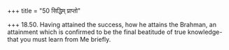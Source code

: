 +++
title = "50 सिद्धिम् प्राप्तो"

+++
18.50. Having attained the success, how he attains the Brahman, an
attainment which is confirmed to be the final beatitude of true
knowledge-that you must learn from Me briefly.
